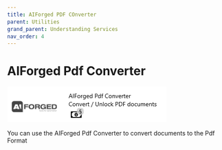 ```yaml
---
title: AIForged PDF COnverter
parent: Utilities
grand_parent: Understanding Services
nav_order: 4
---
```


# AIForged Pdf Converter

![](<../../assets/52 (2).png>)

You can use the AIForged Pdf Converter to convert documents to the Pdf Format
